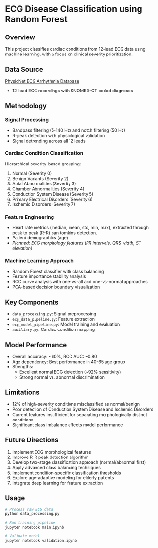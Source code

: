 # ECG Disease Classification using Random Forest

## Overview
This project classifies cardiac conditions from 12-lead ECG data using machine learning, with a focus on clinical severity prioritization.

## Data Source
[PhysioNet ECG Arrhythmia Database](https://physionet.org/content/ecg-arrhythmia/1.0.0/)
- 12-lead ECG recordings with SNOMED-CT coded diagnoses

## Methodology

### Signal Processing
- Bandpass filtering (5-140 Hz) and notch filtering (50 Hz)
- R-peak detection with physiological validation
- Signal detrending across all 12 leads

### Cardiac Condition Classification
Hierarchical severity-based grouping:
1. Normal (Severity 0)
2. Benign Variants (Severity 2)
3. Atrial Abnormalities (Severity 3)
4. Chamber Abnormalities (Severity 4)
5. Conduction System Disease (Severity 5)
6. Primary Electrical Disorders (Severity 6)
7. Ischemic Disorders (Severity 7)

### Feature Engineering
- Heart rate metrics (median, mean, std, min, max), extracted through peak to peak (R-R) pan tomkins detection.
- Patient demographics (age)
- *Planned: ECG morphology features (PR intervals, QRS width, ST elevation)*

### Machine Learning Approach
- Random Forest classifier with class balancing
- Feature importance stability analysis
- ROC curve analysis with one-vs-all and one-vs-normal approaches
- PCA-based decision boundary visualization

## Key Components
- `data_processing.py`: Signal preprocessing
- `ecg_data_pipeline.py`: Feature extraction
- `ecg_model_pipeline.py`: Model training and evaluation
- `auxiliary.py`: Cardiac condition mapping

## Model Performance
- Overall accuracy: ~60%, ROC AUC: ~0.80
- Age dependency: Best performance in 40-65 age group
- Strengths:
  - Excellent normal ECG detection (~92% sensitivity)
  - Strong normal vs. abnormal discrimination

## Limitations
- 12% of high-severity conditions misclassified as normal/benign
- Poor detection of Conduction System Disease and Ischemic Disorders
- Current features insufficient for separating morphologically distinct conditions
- Significant class imbalance affects model performance

## Future Directions
1. Implement ECG morphological features
2. Improve R-R peak detection algorithm
3. Develop two-stage classification approach (normal/abnormal first)
4. Apply advanced class balancing techniques
5. Implement condition-specific classification thresholds
6. Explore age-adaptive modeling for elderly patients
7. Integrate deep learning for feature extraction

## Usage
```bash
# Process raw ECG data
python data_processing.py

# Run training pipeline
jupyter notebook main.ipynb

# Validate model
jupyter notebook validation.ipynb
```